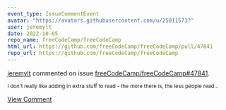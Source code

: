 ```yaml
---
event_type: IssueCommentEvent
avatar: "https://avatars.githubusercontent.com/u/25011573?"
user: jeremylt
date: 2022-10-05
repo_name: freeCodeCamp/freeCodeCamp
html_url: https://github.com/freeCodeCamp/freeCodeCamp/pull/47841
repo_url: https://github.com/freeCodeCamp/freeCodeCamp
---
```


<a href='https://github.com/jeremylt' target='_blank'>jeremylt</a> commented on issue <a href='https://github.com/freeCodeCamp/freeCodeCamp/pull/47841' target='_blank'>freeCodeCamp/freeCodeCamp#47841</a>.

<small>I don't really like adding in extra stuff to read - the more there is, the less people read...</small>

<a href='https://github.com/freeCodeCamp/freeCodeCamp/pull/47841' target='_blank'>View Comment</a>
